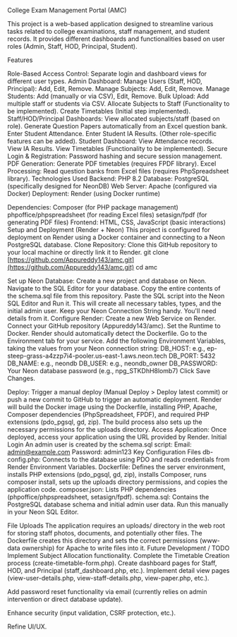 College Exam Management Portal (AMC)

This project is a web-based application designed to streamline various tasks related to college examinations, staff management, and student records. It provides different dashboards and functionalities based on user roles (Admin, Staff, HOD, Principal, Student).

Features

Role-Based Access Control: Separate login and dashboard views for different user types.
Admin Dashboard:
Manage Users (Staff, HOD, Principal): Add, Edit, Remove.
Manage Subjects: Add, Edit, Remove.
Manage Students: Add (manually or via CSV), Edit, Remove.
Bulk Upload: Add multiple staff or students via CSV.
Allocate Subjects to Staff (Functionality to be implemented).
Create Timetables (Initial step implemented).
Staff/HOD/Principal Dashboards:
View allocated subjects/staff (based on role).
Generate Question Papers automatically from an Excel question bank.
Enter Student Attendance.
Enter Student IA Results.
(Other role-specific features can be added).
Student Dashboard:
View Attendance records.
View IA Results.
View Timetables (Functionality to be implemented).
Secure Login & Registration: Password hashing and secure session management.
PDF Generation: Generate PDF timetables (requires FPDF library).
Excel Processing: Read question banks from Excel files (requires PhpSpreadsheet library).
Technologies Used
Backend: PHP 8.2
Database: PostgreSQL (specifically designed for NeonDB)
Web Server: Apache (configured via Docker)
Deployment: Render (using Docker runtime)

Dependencies:
Composer (for PHP package management)
phpoffice/phpspreadsheet (for reading Excel files)
setasign/fpdf (for generating PDF files)
Frontend: HTML, CSS, JavaScript (basic interactions)
Setup and Deployment (Render + Neon)
This project is configured for deployment on Render using a Docker container and connecting to a Neon PostgreSQL database.
Clone Repository: Clone this GitHub repository to your local machine or directly link it to Render.
git clone [https://github.com/Appureddy143/amc.git](https://github.com/Appureddy143/amc.git)
cd amc


Set up Neon Database:
Create a new project and database on Neon.
Navigate to the SQL Editor for your database.
Copy the entire contents of the schema.sql file from this repository.
Paste the SQL script into the Neon SQL Editor and Run it. This will create all necessary tables, types, and the initial admin user.
Keep your Neon Connection String handy. You'll need details from it.
Configure Render:
Create a new Web Service on Render.
Connect your GitHub repository (Appureddy143/amc).
Set the Runtime to Docker. Render should automatically detect the Dockerfile.
Go to the Environment tab for your service.
Add the following Environment Variables, taking the values from your Neon connection string:
DB_HOST: e.g., ep-steep-grass-a4zzp7i4-pooler.us-east-1.aws.neon.tech
DB_PORT: 5432
DB_NAME: e.g., neondb
DB_USER: e.g., neondb_owner
DB_PASSWORD: Your Neon database password (e.g., npg_STKDhH8lomb7)
Click Save Changes.

Deploy:
Trigger a manual deploy (Manual Deploy > Deploy latest commit) or push a new commit to GitHub to trigger an automatic deployment.
Render will build the Docker image using the Dockerfile, installing PHP, Apache, Composer dependencies (PhpSpreadsheet, FPDF), and required PHP extensions (pdo_pgsql, gd, zip).
The build process also sets up the necessary permissions for the uploads directory.
Access Application: Once deployed, access your application using the URL provided by Render.
Initial Login
An admin user is created by the schema.sql script:
Email: admin@example.com
Password: admin123
Key Configuration Files
db-config.php: Connects to the database using PDO and reads credentials from Render Environment Variables.
Dockerfile: Defines the server environment, installs PHP extensions (pdo_pgsql, gd, zip), installs Composer, runs composer install, sets up the uploads directory permissions, and copies the application code.
composer.json: Lists PHP dependencies (phpoffice/phpspreadsheet, setasign/fpdf).
schema.sql: Contains the PostgreSQL database schema and initial admin user data. Run this manually in your Neon SQL Editor.

File Uploads
The application requires an uploads/ directory in the web root for storing staff photos, documents, and potentially other files.
The Dockerfile creates this directory and sets the correct permissions (www-data ownership) for Apache to write files into it.
Future Development / TODO
Implement Subject Allocation functionality.
Complete the Timetable Creation process (create-timetable-form.php).
Create dashboard pages for Staff, HOD, and Principal (staff_dashboard.php, etc.).
Implement detail view pages (view-user-details.php, view-staff-details.php, view-paper.php, etc.).

Add password reset functionality via email (currently relies on admin intervention or direct database update).

Enhance security (input validation, CSRF protection, etc.).

Refine UI/UX.
